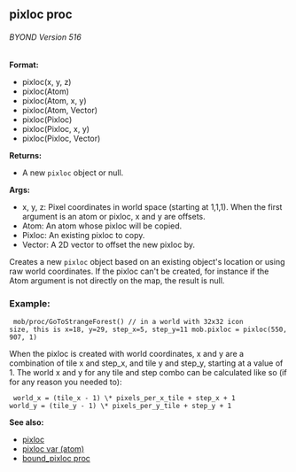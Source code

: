 ## pixloc proc 
###### BYOND Version 516

**Format:**
+   pixloc(x, y, z)
+   pixloc(Atom)
+   pixloc(Atom, x, y)
+   pixloc(Atom, Vector)
+   pixloc(Pixloc)
+   pixloc(Pixloc, x, y)
+   pixloc(Pixloc, Vector)
<!-- -->
**Returns:**
+   A new `pixloc` object or null.
<!-- -->
**Args:**
+   x, y, z: Pixel coordinates in world space (starting at 1,1,1). When
    the first argument is an atom or pixloc, x and y are offsets.
+   Atom: An atom whose pixloc will be copied.
+   Pixloc: An existing pixloc to copy.
+   Vector: A 2D vector to offset the new pixloc by.


Creates a new `pixloc` object based on an existing object\'s
location or using raw world coordinates. If the pixloc can\'t be
created, for instance if the Atom argument is not directly on the map,
the result is null.
### Example:

```
 mob/proc/GoToStrangeForest() // in a world with 32x32 icon
size, this is x=18, y=29, step_x=5, step_y=11 mob.pixloc = pixloc(550,
907, 1) 
```
 

When the pixloc is created with world
coordinates, x and y are a combination of tile x and step_x, and tile y
and step_y, starting at a value of 1. The world x and y for any tile and
step combo can be calculated like so (if for any reason you needed to):

```
 world_x = (tile_x - 1) \* pixels_per_x_tile + step_x + 1
world_y = (tile_y - 1) \* pixels_per_y_tile + step_y + 1 
```


**See also:**
+   [pixloc](/ref/pixloc.md) 
+   [pixloc var (atom)](/ref/atom/var/pixloc.md) 
+   [bound_pixloc proc](/ref/proc/bound_pixloc.md) <!-- -->